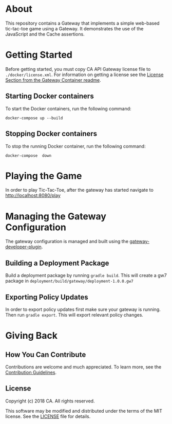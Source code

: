 # About
This repository contains a Gateway that implements a simple web-based tic-tac-toe game using a Gateway. It demonstrates the use of the JavaScript and the Cache assertions.

# Getting Started
Before getting started, you must copy CA API Gateway license file to `./docker/license.xml`. For information on getting a license see the [License Section from the Gateway Container readme](https://hub.docker.com/r/caapim/gateway/).

## Starting Docker containers
To start the Docker containers, run the following command:

`docker-compose up --build`

## Stopping Docker containers
To stop the running Docker container, run the following command:

`docker-compose  down`

# Playing the Game
In order to play Tic-Tac-Toe, after the gateway has started navigate to [http://localhost:8080/play](http://localhost:8080/play)

# Managing the Gateway Configuration
The gateway configuration is managed and built using the [gateway-developer-plugin](https://github.com/ca-api-gateway/gateway-developer-plugin).

## Building a Deployment Package
Build a deployment package by running `gradle build`. This will create a gw7 package in `deployment/build/gateway/deployment-1.0.0.gw7`

## Exporting Policy Updates
In order to export policy updates first make sure your gateway is running. Then run `gradle export`. This will export relevant policy changes.

# Giving Back
## How You Can Contribute
Contributions are welcome and much appreciated. To learn more, see the [Contribution Guidelines][contributing].

## License

Copyright (c) 2018 CA. All rights reserved.

This software may be modified and distributed under the terms
of the MIT license. See the [LICENSE][license-link] file for details.


 [license-link]: /LICENSE
 [contributing]: /CONTRIBUTING.md
